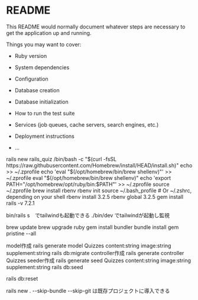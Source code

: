 # README

This README would normally document whatever steps are necessary to get the
application up and running.

Things you may want to cover:

* Ruby version

* System dependencies

* Configuration

* Database creation

* Database initialization

* How to run the test suite

* Services (job queues, cache servers, search engines, etc.)

* Deployment instructions

* ...

rails new rails_quiz
/bin/bash -c "$(curl -fsSL https://raw.githubusercontent.com/Homebrew/install/HEAD/install.sh)"
echo >> ~/.zprofile
echo 'eval "$(/opt/homebrew/bin/brew shellenv)"' >> ~/.zprofile
eval "$(/opt/homebrew/bin/brew shellenv)"
echo 'export PATH="/opt/homebrew/opt/ruby/bin:$PATH"' >> ~/.zprofile
source ~/.zprofile
brew install rbenv
rbenv init
source ~/.bash_profile  # Or ~/.zshrc, depending on your shell
rbenv install 3.2.5
rbenv global 3.2.5
gem install rails -v 7.2.1

bin/rails s　でtailwindも起動できる
./bin/dev でtailwindが起動し監視

brew update
brew upgrade ruby
gem install bundler
bundle install
gem pristine --all

model作成
rails generate model Quizzes content:string image:string supplement:string
rails db:migrate
controller作成
rails generate controller Quizzes
seeder作成
rails generate seed Quizzes content:string image:string supplement:string
rails db:seed

rails db:reset

rails new . --skip-bundle --skip-git は既存プロジェクトに導入できる